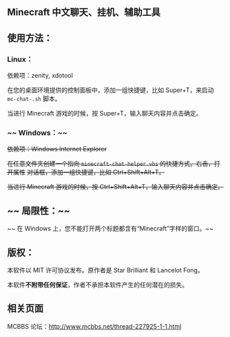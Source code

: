 

Minecraft 中文聊天、挂机、辅助工具
----

## 使用方法：

### Linux：

依赖项：zenity, xdotool

在您的桌面环境提供的控制面板中，添加一组快捷键，比如 Super+T，来启动
`mc-chat-.sh` 脚本。

当进行 Minecraft 游戏的时候，按 Super+T，输入聊天内容并点击确定。

### ~~ Windows：~~

~~依赖项：Windows Internet Explorer~~

~~在任意文件夹创建一个指向 `minecraft-chat-helper.vbs` 的快捷方式。右击，打开属性~~
~~对话框，添加一组快捷键，比如 Ctrl+Shift+Alt+T。~~

~~当进行 Minecraft 游戏的时候，按 Ctrl+Shift+Alt+T，输入聊天内容并点击确定。~~

## ~~ 局限性：~~

~~ 在 Windows 上，您不能打开两个标题都含有“Minecraft”字样的窗口。~~

## 版权：

本软件以 MIT 许可协议发布。原作者是 Star Brilliant 和 Lancelot Fong。

本软件**不附带任何保证**，作者不承担本软件产生的任何潜在的损失。

## 相关页面

MCBBS 论坛：<http://www.mcbbs.net/thread-227925-1-1.html>
